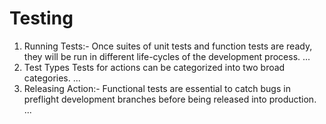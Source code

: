 # Testing

<ol>
  
  <li>Running Tests:- Once suites of unit tests and function tests are ready, they will be run in different life-cycles of the development process. ...</li>

<li>Test Types Tests for actions can be categorized into two broad categories. ...<li>
Releasing Action:- Functional tests are essential to catch bugs in preflight development branches before being released into production. ...
  </li>
    
</ol>
